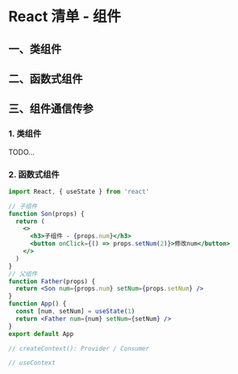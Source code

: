 # React 清单 - 组件

## 一、类组件

## 二、函数式组件

## 三、组件通信传参

### 1. 类组件

TODO...

### 2. 函数式组件

```jsx
import React, { useState } from 'react'

// 子组件
function Son(props) {
  return (
    <>
      <h3>子组件 - {props.num}</h3>
      <button onClick={() => props.setNum(2)}>修改num</button>
    </>
  )
}
// 父组件
function Father(props) {
  return <Son num={props.num} setNum={props.setNum} />
}
function App() {
  const [num, setNum] = useState(1)
  return <Father num={num} setNum={setNum} />
}
export default App
```

```jsx
// createContext(): Provider / Consumer

// useContext
```
